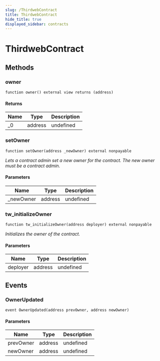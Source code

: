 ```yaml
---
slug: /ThirdwebContract
title: ThirdwebContract
hide_title: true
displayed_sidebar: contracts
---
```


# ThirdwebContract

## Methods

### owner

```solidity
function owner() external view returns (address)
```

#### Returns

| Name | Type    | Description |
| ---- | ------- | ----------- |
| \_0  | address | undefined   |

### setOwner

```solidity
function setOwner(address _newOwner) external nonpayable
```

_Lets a contract admin set a new owner for the contract. The new owner must be a contract admin._

#### Parameters

| Name       | Type    | Description |
| ---------- | ------- | ----------- |
| \_newOwner | address | undefined   |

### tw_initializeOwner

```solidity
function tw_initializeOwner(address deployer) external nonpayable
```

_Initializes the owner of the contract._

#### Parameters

| Name     | Type    | Description |
| -------- | ------- | ----------- |
| deployer | address | undefined   |

## Events

### OwnerUpdated

```solidity
event OwnerUpdated(address prevOwner, address newOwner)
```

#### Parameters

| Name      | Type    | Description |
| --------- | ------- | ----------- |
| prevOwner | address | undefined   |
| newOwner  | address | undefined   |
